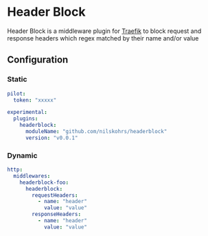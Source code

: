 # Header Block

Header Block is a middleware plugin for [Traefik](https://github.com/traefik/traefik) to block request and response headers which regex matched by their name and/or value

## Configuration

### Static

```yaml
pilot:
  token: "xxxxx"

experimental:
  plugins:
    headerblock:
      moduleName: "github.com/nilskohrs/headerblock"
      version: "v0.0.1"
```

### Dynamic

```yaml
http:
  middlewares:
    headerblock-foo:
      headerblock:
        requestHeaders:
          - name: "header"
            value: "value"
        responseHeaders:
          - name: "header"
            value: "value"
```